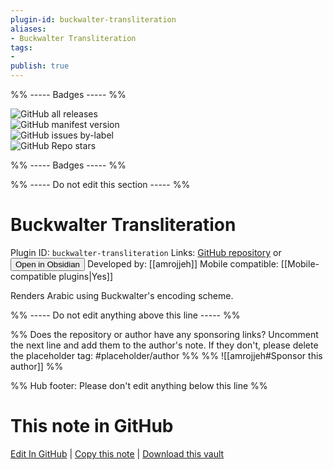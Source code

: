 ```yaml
---
plugin-id: buckwalter-transliteration
aliases:
- Buckwalter Transliteration
tags: 
- 
publish: true
---
```


%% ----- Badges ----- %%

![GitHub all releases](https://img.shields.io/github/downloads/amrojjeh/obsidian-buckwalter/total?color=573E7A&logo=github&style=for-the-badge)   
![GitHub manifest version](https://img.shields.io/github/manifest-json/v/amrojjeh/obsidian-buckwalter?color=573E7A&logo=github&style=for-the-badge)   
![GitHub issues by-label](https://img.shields.io/github/issues/amrojjeh/obsidian-buckwalter/help%20wanted?color=573E7A&logo=github&style=for-the-badge)   
![GitHub Repo stars](https://img.shields.io/github/stars/amrojjeh/obsidian-buckwalter?color=573E7A&logo=github&style=for-the-badge)

%% ----- Badges ----- %%

%% ----- Do not edit this section ----- %%

# Buckwalter Transliteration

Plugin ID: `buckwalter-transliteration`
Links: [GitHub repository](https://github.com/amrojjeh/obsidian-buckwalter) or [<button id=HH>Open in Obsidian</button>](obsidian://show-plugin?id=buckwalter-transliteration)
Developed by: [[amrojjeh]]
Mobile compatible: [[Mobile-compatible plugins|Yes]]

Renders Arabic using Buckwalter's encoding scheme.

%% ----- Do not edit anything above this line ----- %% 

%% Does the repository or author have any sponsoring links? Uncomment the next line and add them to the author's note. If they don't, please delete the placeholder tag: #placeholder/author %%
%% ![[amrojjeh#Sponsor this author]] %%

%% Hub footer: Please don't edit anything below this line %%

# This note in GitHub

<span class="git-footer">[Edit In GitHub](https://github.dev/obsidian-community/obsidian-hub/blob/main/02%20-%20Community%20Expansions/02.05%20All%20Community%20Expansions/Plugins/buckwalter-transliteration.md "git-hub-edit-note") | [Copy this note](https://raw.githubusercontent.com/obsidian-community/obsidian-hub/main/02%20-%20Community%20Expansions/02.05%20All%20Community%20Expansions/Plugins/buckwalter-transliteration.md "git-hub-copy-note") | [Download this vault](https://github.com/obsidian-community/obsidian-hub/archive/refs/heads/main.zip "git-hub-download-vault") </span>
